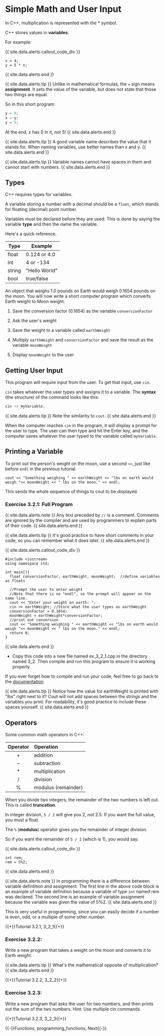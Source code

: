 # Simple Math and User Input

In C++, multiplication is represented with the * symbol.

C++ stores values in **variables**.

For example:

{{ site.data.alerts.callout_code_div }}
```
x = 4;
y = 5 * x;
```
{{ site.data.alerts.end }}

{{ site.data.alerts.tip }}
Unlike in mathematical formulas, the `=` sign means **assignment**. It sets the value of the variable, but does not state that those two things are equal.

So in this short program:

```cpp
y = 0;
x = y;
y = 5;
```

At the end, x has 0 in it, not 5!
{{ site.data.alerts.end }}

{{ site.data.alerts.tip }}
A good variable name describes the value that it stands for. When naming variables, use better names than x and y. 
{{ site.data.alerts.end }}

{{ site.data.alerts.tip }}
Variable names cannot have spaces in them and cannot start with numbers.
{{ site.data.alerts.end }}

## Types

C++ requires types for variables.

A variable storing a number with a decimal should be a `float`, which stands for floating (decimal) point number.

Variables must be declared before they are used. This is done by saying the variable **type** and then the name the variable.

Here's a quick reference.

Type    | Example
--------|-------------
float	| 0.124 or 4.0
int	    | 4 or -134
string	| "Hello World"
bool	| true/false

An object that weighs 1.0 pounds on Earth would weigh 0.1654 pounds on the moon. You will now write a short computer program which converts Earth weight to Moon weight.

1. Save the conversion factor (0.1654) as the variable `conversionFactor`

2. Ask the user's weight

3. Save the weight to a variable called `earthWeight`

4. Multiply `earthWeight` and `conversionFactor` and save the result as the variable `moonWeight`

5. Display `moonWeight` to the user

## Getting User Input

This program will require input from the user. To get that input, use `cin`.

`cin` takes whatever the user types and assigns it to a variable. The **syntax** (the structure) of the command looks like this:

```cpp
cin >> myVariable;
```

{{ site.data.alerts.tip }}
Note the similarity to `cout`.
{{ site.data.alerts.end }}

When the computer reaches `cin` in the program, it will display a prompt for the user to type. The user can then type and hit the Enter key, and the computer saves whatever the user typed to the variable called `myVariable`.

## Printing a Variable

To print out the person's weight on the moon, use a second `<<`, just like before `endl` in the previous tutorial.

```
cout << "Something weighing " << earthWeight << "lbs on earth would weigh "<< moonWeight << " lbs on the moon." << endl;
```

This sends the whole sequence of things to cout to be displayed.

### Exercise 3.2.1: Full Program

{{ site.data.alerts.note }}
Any text preceded by `//` is a comment.
Comments are ignored by the compiler and are used by programmers to explain parts of their code.
{{ site.data.alerts.end }}

{{ site.data.alerts.tip }}
It's good practice to have short comments in your code, so you can remember what it does later.
{{ site.data.alerts.end }}

{{ site.data.alerts.callout_code_div }}
```
#include <iostream>
using namespace std;

int main(){
  float conversionFactor, earthWeight, moonWeight;  //define variables as floats

  //Prompt the user to enter weight
  //Note that there is no "endl", so the prompt will appear on the same line.
  cout << "Enter your weight on earth: ";
  cin >> earthWeight; //Store what the user types as earthWeight
  conversionFactor = 0.1654;
  moonWeight = earthWeight*conversionFactor;
  //print out conversion
  cout << "Something weighing " << earthWeight << "lbs on earth would weigh "<< moonWeight << " lbs on the moon." << endl;  
  return 0;
}
```
{{ site.data.alerts.end }}

- Copy this code into a new file named ex_3_2_1.cpp in the directory named 3_2. Then compile and run this program to ensure it is working properly.

If you ever forget how to compile and run your code, feel free to go back to the [documentation](docs.html)

{{ site.data.alerts.tip }}
Notice how the value for earthWeight is printed with "lbs" right next to it? Cout will not add spaces between the strings and the variables you print. For readability, it's good practice to include these spaces yourself.
{{ site.data.alerts.end }}


## Operators

Some common math operators in C++:

Operator |	Operation
:-------:|:---------
+	     | addition
−	     | subtraction
*	     | multiplication
/	     | division
%	     | modulus (remainder)

When you divide two integers, the remainder of the two numbers is left out. This is called **truncation**.

In integer division, `5 / 2` will give you 2, not 2.5. If you want the full value, you must a float.

The `%` (**modulus**) operator gives you the remainder of integer division.

So if you want the remainder of `5 / 2` (which is 1), you would say:

{{ site.data.alerts.callout_code_div }}
```
int rem;
rem = 5%2;
```
{{ site.data.alerts.end }}

{{ site.data.alerts.note }}
In programming there is a difference between variable defintition and assignment. The first line in the above code block is an example of variable definition because a variable of type `int` named rem was declared. The second line is an example of variable assignment because the variable was given the value of 5%2.
{{ site.data.alerts.end }}

This is very useful in programming, since you can easily decide if a number is even, odd, or a multiple of some other number.

{{+}}Tutorial 3.2.1, 3_2_1{{+}}

### Exercise 3.2.2:

Write a new program that takes a weight on the moon and converts it to Earth weight.

{{ site.data.alerts.tip }}
What's the mathematical opposite of multiplication?
{{ site.data.alerts.end }}

{{+}}Tutorial 3.2.2, 3_2_2{{+}}

### Exercise 3.2.3:

Write a new program that asks the user for two numbers, and then prints out the sum of the two numbers. Hint: Use multiple cin commands.

{{+}}Tutorial 3.2.3, 3_2_3{{+}}


{{-}}Functions, programming_functions, Next{{-}}
